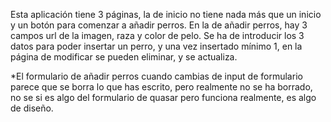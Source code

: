 Esta aplicación tiene 3 páginas, la de inicio no tiene nada más que un inicio y un botón para comenzar a añadir perros. En la de añadir perros, hay 3 campos url de la imagen, raza y color de pelo.
Se ha de introducir los 3 datos para poder insertar un perro, y una vez insertado mínimo 1, en la página de modificar se pueden eliminar, y se actualiza.

*El formulario de añadir perros cuando cambias de input de formulario parece que se borra lo que has escrito, pero realmente no se ha borrado, no se si es algo del formulario de quasar pero funciona realmente, es algo de diseño.
